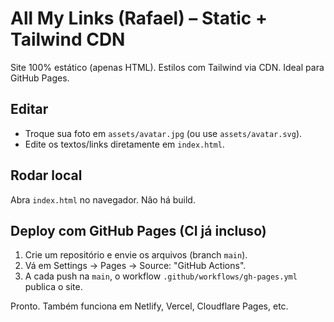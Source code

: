 # All My Links (Rafael) – Static + Tailwind CDN

Site 100% estático (apenas HTML). Estilos com Tailwind via CDN. Ideal para GitHub Pages.

## Editar

- Troque sua foto em `assets/avatar.jpg` (ou use `assets/avatar.svg`).
- Edite os textos/links diretamente em `index.html`.

## Rodar local

Abra `index.html` no navegador. Não há build.

## Deploy com GitHub Pages (CI já incluso)

1. Crie um repositório e envie os arquivos (branch `main`).
2. Vá em Settings → Pages → Source: "GitHub Actions".
3. A cada push na `main`, o workflow `.github/workflows/gh-pages.yml` publica o site.

Pronto. Também funciona em Netlify, Vercel, Cloudflare Pages, etc.
